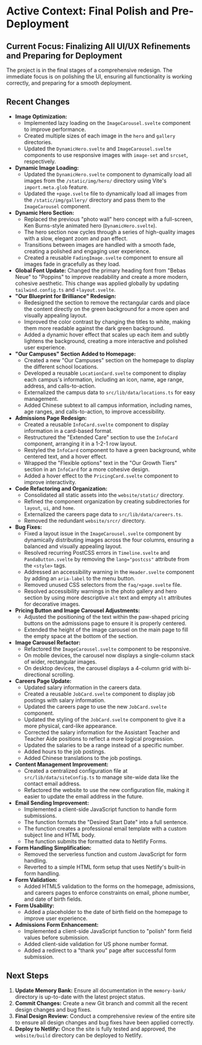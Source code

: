 # Active Context: Final Polish and Pre-Deployment

## Current Focus: Finalizing All UI/UX Refinements and Preparing for Deployment
The project is in the final stages of a comprehensive redesign. The immediate focus is on polishing the UI, ensuring all functionality is working correctly, and preparing for a smooth deployment.

## Recent Changes
- **Image Optimization:**
    - Implemented lazy loading on the `ImageCarousel.svelte` component to improve performance.
    - Created multiple sizes of each image in the `hero` and `gallery` directories.
    - Updated the `DynamicHero.svelte` and `ImageCarousel.svelte` components to use responsive images with `image-set` and `srcset`, respectively.
- **Dynamic Image Loading:**
    - Updated the `DynamicHero.svelte` component to dynamically load all images from the `/static/img/hero/` directory using Vite's `import.meta.glob` feature.
    - Updated the `+page.svelte` file to dynamically load all images from the `/static/img/gallery/` directory and pass them to the `ImageCarousel` component.
- **Dynamic Hero Section:**
    - Replaced the previous "photo wall" hero concept with a full-screen, Ken Burns-style animated hero (`DynamicHero.svelte`).
    - The hero section now cycles through a series of high-quality images with a slow, elegant zoom and pan effect.
    - Transitions between images are handled with a smooth fade, creating a polished and engaging user experience.
    - Created a reusable `FadingImage.svelte` component to ensure all images fade in gracefully as they load.
- **Global Font Update:** Changed the primary heading font from "Bebas Neue" to "Poppins" to improve readability and create a more modern, cohesive aesthetic. This change was applied globally by updating `tailwind.config.ts` and `+layout.svelte`.
- **"Our Blueprint for Brilliance" Redesign:**
    - Redesigned the section to remove the rectangular cards and place the content directly on the green background for a more open and visually appealing layout.
    - Improved the color contrast by changing the titles to white, making them more readable against the dark green background.
    - Added a dynamic hover effect that scales up each item and subtly lightens the background, creating a more interactive and polished user experience.
- **"Our Campuses" Section Added to Homepage:**
    - Created a new "Our Campuses" section on the homepage to display the different school locations.
    - Developed a reusable `LocationCard.svelte` component to display each campus's information, including an icon, name, age range, address, and calls-to-action.
    - Externalized the campus data to `src/lib/data/locations.ts` for easy management.
    - Added Chinese subtext to all campus information, including names, age ranges, and calls-to-action, to improve accessibility.
- **Admissions Page Redesign:**
    - Created a reusable `InfoCard.svelte` component to display information in a card-based format.
    - Restructured the "Extended Care" section to use the `InfoCard` component, arranging it in a 1-2-1 row layout.
    - Restyled the `InfoCard` component to have a green background, white centered text, and a hover effect.
    - Wrapped the "Flexible options" text in the "Our Growth Tiers" section in an `InfoCard` for a more cohesive design.
    - Added a hover effect to the `PricingCard.svelte` component to improve interactivity.
- **Code Refactoring and Organization:**
    - Consolidated all static assets into the `website/static/` directory.
    - Refined the component organization by creating subdirectories for `layout`, `ui`, and `home`.
    - Externalized the careers page data to `src/lib/data/careers.ts`.
    - Removed the redundant `website/srcr/` directory.
- **Bug Fixes:**
    - Fixed a layout issue in the `ImageCarousel.svelte` component by dynamically distributing images across the four columns, ensuring a balanced and visually appealing layout.
    - Resolved recurring PostCSS errors in `Timeline.svelte` and `PandaButton.svelte` by removing the `lang="postcss"` attribute from the `<style>` tags.
    - Addressed an accessibility warning in the `Header.svelte` component by adding an `aria-label` to the menu button.
    - Removed unused CSS selectors from the `faq/+page.svelte` file.
    - Resolved accessibility warnings in the photo gallery and hero section by using more descriptive `alt` text and empty `alt` attributes for decorative images.
- **Pricing Button and Image Carousel Adjustments:**
    - Adjusted the positioning of the text within the paw-shaped pricing buttons on the admissions page to ensure it is properly centered.
    - Extended the height of the image carousel on the main page to fill the empty space at the bottom of the section.
- **Image Carousel Refactor:**
    - Refactored the `ImageCarousel.svelte` component to be responsive.
    - On mobile devices, the carousel now displays a single-column stack of wider, rectangular images.
    - On desktop devices, the carousel displays a 4-column grid with bi-directional scrolling.
- **Careers Page Update:**
    - Updated salary information in the careers data.
    - Created a reusable `JobCard.svelte` component to display job postings with salary information.
    - Updated the careers page to use the new `JobCard.svelte` component.
    - Updated the styling of the `JobCard.svelte` component to give it a more physical, card-like appearance.
    - Corrected the salary information for the Assistant Teacher and Teacher Aide positions to reflect a more logical progression.
    - Updated the salaries to be a range instead of a specific number.
    - Added hours to the job postings.
    - Added Chinese translations to the job postings.
- **Content Management Improvement:**
    - Created a centralized configuration file at `src/lib/data/siteConfig.ts` to manage site-wide data like the contact email address.
    - Refactored the website to use the new configuration file, making it easier to update the email address in the future.
- **Email Sending Improvement:**
    - Implemented a client-side JavaScript function to handle form submissions.
    - The function formats the "Desired Start Date" into a full sentence.
    - The function creates a professional email template with a custom subject line and HTML body.
    - The function submits the formatted data to Netlify Forms.
- **Form Handling Simplification:**
    - Removed the serverless function and custom JavaScript for form handling.
    - Reverted to a simple HTML form setup that uses Netlify's built-in form handling.
- **Form Validation:**
    - Added HTML5 validation to the forms on the homepage, admissions, and careers pages to enforce constraints on email, phone number, and date of birth fields.
- **Form Usability:**
    - Added a placeholder to the date of birth field on the homepage to improve user experience.
- **Admissions Form Enhancement:**
    - Implemented a client-side JavaScript function to "polish" form field values before submission.
    - Added client-side validation for US phone number format.
    - Added a redirect to a "thank you" page after successful form submission.

## Next Steps
1.  **Update Memory Bank:** Ensure all documentation in the `memory-bank/` directory is up-to-date with the latest project status.
2.  **Commit Changes:** Create a new Git branch and commit all the recent design changes and bug fixes.
3.  **Final Design Review:** Conduct a comprehensive review of the entire site to ensure all design changes and bug fixes have been applied correctly.
4.  **Deploy to Netlify:** Once the site is fully tested and approved, the `website/build` directory can be deployed to Netlify.
